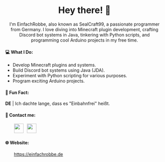 <h1 align="center">Hey there! 👋</h1>

<p align="center">I'm EinfachRobbe, also known as SealCraft99, a passionate programmer from Germany. I love diving into Minecraft plugin development, crafting Discord bot systems in Java, tinkering with Python scripts, and programming cool Arduino projects in my free time.</p>

#### 💻 What I Do:
- Develop Minecraft plugins and systems.
- Build Discord bot systems using Java (JDA).
- Experiment with Python scripting for various purposes.
- Program exciting Arduino projects.

#### 🌟 Fun Fact:
**DE** | Ich dachte lange, dass es "Einbahnfrei" heißt.

#### 🎫 Contact me:
&nbsp; &nbsp; &nbsp; &nbsp;<a href="https://discord.com/users/860611726252703774"><img src="https://assets-global.website-files.com/6257adef93867e50d84d30e2/636e0a6a49cf127bf92de1e2_icon_clyde_blurple_RGB.png" height=30/></a>&nbsp;&nbsp;&nbsp;<a href="mailto:hi@einfachrobbe.de"><img src="https://static-00.iconduck.com/assets.00/mail-icon-512x419-289bpxr2.png" height=30/></a>


#### 🌐 Website:
&nbsp; &nbsp; &nbsp; &nbsp;<a href="">https://einfachrobbe.de</a>
